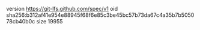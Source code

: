 version https://git-lfs.github.com/spec/v1
oid sha256:b312af41e954e88945f68f6e85c3be45bc57b73da67c4a35b7b505078cb40b0c
size 19955
